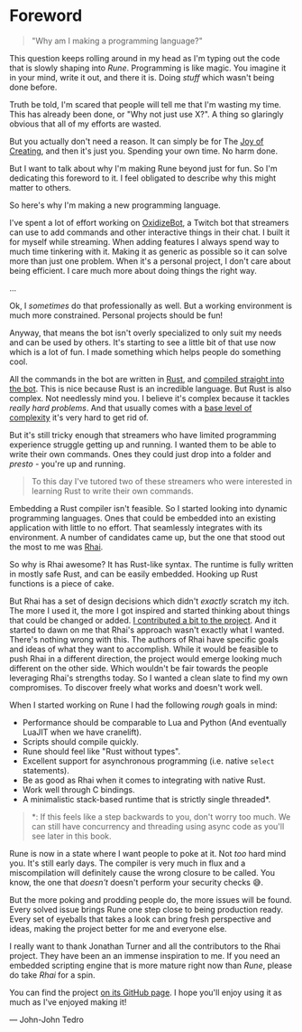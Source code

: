 # Foreword

> "Why am I making a programming language?"

This question keeps rolling around in my head as I'm typing out the code that is
slowly shaping into *Rune*. Programming is like magic. You imagine it in your
mind, write it out, and there it is. Doing *stuff* which wasn't being done
before.

Truth be told, I'm scared that people will tell me that I'm wasting my time.
This has already been done, or "Why not just use X?". A thing so glaringly
obvious that all of my efforts are wasted.

But you actually don't need a reason. It can simply be for The [Joy of
Creating], and then it's just you. Spending your own time. No harm done.

But I want to talk about why I'm making Rune beyond just for fun. So I'm
dedicating this foreword to it. I feel obligated to describe why this might
matter to others.

So here's why I'm making a new programming language.

I've spent a lot of effort working on [OxidizeBot], a Twitch bot that streamers
can use to add commands and other interactive things in their chat. I built it
for myself while streaming. When adding features I always spend way to much time
tinkering with it. Making it as generic as possible so it can solve more than
just one problem. When it's a personal project, I don't care about being
efficient. I care much more about doing things the right way.

...

Ok, I *sometimes* do that professionally as well. But a working environment is
much more constrained. Personal projects should be fun!

Anyway, that means the bot isn't overly specialized to only suit my needs and
can be used by others. It's starting to see a little bit of that use now which
is a lot of fun. I made something which helps people do something cool.

All the commands in the bot are written in [Rust], and [compiled straight into
the bot]. This is nice because Rust is an incredible language. But Rust is also
complex. Not needlessly mind you. I believe it's complex because it
tackles *really hard problems*. And that usually comes with a [base level of
complexity] it's very hard to get rid of.

But it's still tricky enough that streamers who have limited programming
experience struggle getting up and running. I wanted them to be able to write
their own commands. Ones they could just drop into a folder and *presto* -
you're up and running.

> To this day I've tutored two of these streamers who were interested in
> learning Rust to write their own commands.

Embedding a Rust compiler isn't feasible. So I started looking into dynamic
programming languages. Ones that could be embedded into an existing application
with little to no effort. That seamlessly integrates with its environment.
A number of candidates came up, but the one that stood out the most to me was
[Rhai].

So why is Rhai awesome? It has Rust-like syntax. The runtime is fully written in
mostly safe Rust, and can be easily embedded. Hooking up Rust functions is a
piece of cake.

But Rhai has a set of design decisions which didn't *exactly* scratch my itch.
The more I used it, the more I got inspired and started thinking about things
that could be changed or added. [I contributed a bit to the project]. And it
started to dawn on me that Rhai's approach wasn't exactly what I wanted. There's
nothing wrong with this. The authors of Rhai have specific goals and ideas of
what they want to accomplish. While it would be feasible to push Rhai in a
different direction, the project would emerge looking much different on the
other side. Which wouldn't be fair towards the people leveraging Rhai's
strengths today. So I wanted a clean slate to find my own compromises. To
discover freely what works and doesn't work well.

When I started working on Rune I had the following *rough* goals in mind:

* Performance should be comparable to Lua and Python (And eventually LuaJIT when
  we have cranelift).
* Scripts should compile quickly.
* Rune should feel like "Rust without types".
* Excellent support for asynchronous programming (i.e. native `select` statements).
* Be as good as Rhai when it comes to integrating with native Rust.
* Work well through C bindings.
* A minimalistic stack-based runtime that is strictly single threaded*.

> *: If this feels like a step backwards to you, don't worry too much. We can
  still have concurrency and threading using async code as you'll see later in
  this book.

Rune is now in a state where I want people to poke at it. Not *too* hard mind
you. It's still early days. The compiler is very much in flux and a
miscompilation will definitely cause the wrong closure to be called. You know,
the one that *doesn't* doesn't perform your security checks 😅.

But the more poking and prodding people do, the more issues will be found. Every
solved issue brings Rune one step close to being production ready. Every set of
eyeballs that takes a look can bring fresh perspective and ideas, making the
project better for me and everyone else.

I really want to thank Jonathan Turner and all the contributors to the Rhai
project. They have been an an immense inspiration to me. If you need an embedded
scripting engine that is more mature right now than *Rune*, please do take
*Rhai* for a spin.

You can find the project [on its GitHub page][github]. I hope you'll enjoy using
it as much as I've enjoyed making it!

&mdash; John-John Tedro

[Joy of Creating]: https://en.wikipedia.org/wiki/The_Joy_of_Painting
[Rust]: https://rust-lang.org
[base level of complexity]: https://en.wikipedia.org/wiki/Waterbed_theory
[compiled straight into the bot]: https://github.com/udoprog/OxidizeBot/tree/master/bot/src/module
[OxidizeBot]: https://github.com/udoprog/OxidizeBot
[Rust]: https://rust-lang.org
[Rhai]: https://github.com/jonathandturner/rhai
[I contributed a bit to the project]: https://github.com/jonathandturner/rhai/commits?author=udoprog
[like Lua]: https://www.lua.org/pil/26.1.html
[cranelift]: https://github.com/bytecodealliance/wasmtime/tree/main/cranelift
[github]: https://github.com/rune-rs/rune/
